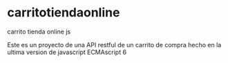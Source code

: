 # carritotiendaonline
carrito tienda online js

Este  es un proyecto de una API restful de un carrito de compra hecho en la ultima version de javascript ECMAscript 6
